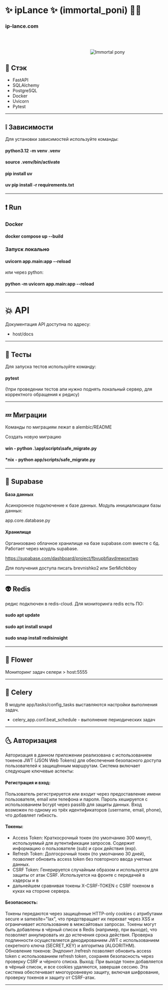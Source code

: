 # ✨ ipLance ✨ (immortal_poni) 🐎💨

### ip-lance.com
<br>  
<br>  

&nbsp;&nbsp;&nbsp;&nbsp;&nbsp;&nbsp;&nbsp;&nbsp;&nbsp;&nbsp;&nbsp;&nbsp;&nbsp;&nbsp;&nbsp;&nbsp;&nbsp;&nbsp;&nbsp;&nbsp;&nbsp;&nbsp;&nbsp;&nbsp;&nbsp;&nbsp;&nbsp;&nbsp;&nbsp;&nbsp;&nbsp;&nbsp;&nbsp;&nbsp;&nbsp;&nbsp;&nbsp;&nbsp;&nbsp;&nbsp;&nbsp;&nbsp;&nbsp;&nbsp;&nbsp;&nbsp;&nbsp;&nbsp;&nbsp;&nbsp;&nbsp;&nbsp;&nbsp;&nbsp;&nbsp;&nbsp;&nbsp;&nbsp;&nbsp;&nbsp;&nbsp;&nbsp;&nbsp;&nbsp;&nbsp;&nbsp;&nbsp;&nbsp;&nbsp;![Immortal pony](https://media.tenor.com/tzGECrYAY20AAAAj/mlp-wave-mlp-pony-wave.gif)


## 🐍 Стэк
- FastAPI
- SQLAlchemy
- PostgreSQL
- Docker
- Uvicorn
- Pytest

---

## ❕ Зависимости
Для установки зависимостей используйте команды:
#### python3.12 -m venv .venv
#### source .venv/bin/activate
#### pip install uv
#### uv pip install -r requirements.txt

---

## ❗ Run
### Docker
#### docker compose up --build
### Запуск локально
#### uvicorn app.main:app --reload
или через python:
#### python -m uvicorn app.main:app --reload

---

# 💥 API
Документация API доступна по адресу:
- host/docs

---

## 💩 Тесты
Для запуска тестов используйте команду:
#### pytest
(!при проведении тестов апи нужно поднять локальный сервер, для корректного обращения к редису)

---

## 💤 Миграции
Команды по миграциям лежат в alembic/README

Создать новую миграцию
#### win - python .\app\scripts\safe_migrate.py
#### *nix - python app/scripts/safe_migrate.py

---

## 🌟 Supabase
#### База данных
Асинхронное подключение к базе данных.
Модуль инициализации базы данных:

app.core.database.py

#### Хранилище
Организовано облачное хранилище на базе supabase.com вместе с бд.
Работает через моудль supabase.

https://supabase.com/dashboard/project/fbvupbfiavdrewoxrtwp

Для получения доступа писать brevnishko2 или SerMichbboy

---

## 👽 Redis
редис подключен в redis-cloud.
Для мониторинга redis есть ПО:

#### sudo apt update
#### sudo apt install snapd
#### sudo snap install redisinsight

---

## 🌵 Flower

Мониторинг задач селери  > host:5555

---

## 💌 Celery
В модуле app/tasks/config_tasks выставляются настройки выполнения задач.

- celery_app.conf.beat_schedule - выполнение периодических задач
---
## 🌜 Авторизация
Авторизация в данном приложении реализована с 
использованием токенов JWT (JSON Web Tokens) для 
обеспечения безопасного доступа пользователей к защищённым маршрутам. 
Система включает следующие ключевые аспекты:

#### Регистрация и вход: 

Пользователь регистрируется или входит через предоставление 
имени пользователя, email или телефона и пароля. Пароль хешируется с 
использованием bcrypt через passlib для защиты данных. Вход возможен 
по одному из трёх идентификаторов (username, email, phone), что добавляет
гибкость.

#### Токены:

- Access Token: Краткосрочный токен (по умолчанию 300 минут), 
используемый для аутентификации запросов. Содержит информацию о пользователе
(sub) и срок действия (exp).
- Refresh Token: Долгосрочный токен (по умолчанию 30 дней), позволяет обновить 
access token без повторного ввода учетных данных.
- CSRF Token: Генерируется случайным образом и используется для защиты от 
атак CSRF. Используется на фронте с передачей в хэдерсы и в
- дальнейшем сравнивая токены X-CSRF-TOKEN с CSRF токеном в куках на стороне сервера.

#### Безопасность:

Токены передаются через защищённые HTTP-only cookies с атрибутами secure
и samesite="lax", что предотвращает их перехват через XSS и ограничивает 
использование в межсайтовых запросах.
Токены могут быть добавлены в чёрный список в Redis (например, при выходе),
что позволяет аннулировать их до истечения срока действия.
Проверка подлинности осуществляется декодированием JWT с использованием 
секретного ключа (SECRET_KEY) и алгоритма (ALGORITHM).
Обновление токенов: Эндпоинт /refresh позволяет обновить access token с 
использованием refresh token, сохраняя безопасность через проверку CSRF и 
чёрного списка.
Выход: При выходе токен добавляется в чёрный список, и все cookies удаляются, 
завершая сессию.
Эта система обеспечивает многоуровневую защиту, включая шифрование, проверку 
токенов и защиту от CSRF-атак.

---
